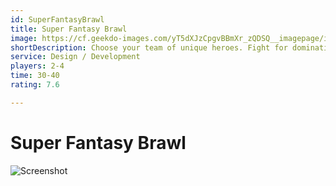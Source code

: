 ```yaml
---
id: SuperFantasyBrawl
title: Super Fantasy Brawl
image: https://cf.geekdo-images.com/yT5dXJzCpgvBBmXr_zQDSQ__imagepage/img/DVxnws3Wcz_yG5pGp880e46HIiw=/fit-in/900x600/filters:no_upscale():strip_icc()/pic4808077.jpg
shortDescription: Choose your team of unique heroes. Fight for domination and glory in the arena.
service: Design / Development
players: 2-4
time: 30-40
rating: 7.6

---
```


# Super Fantasy Brawl  

![Screenshot](https://cf.geekdo-images.com/yT5dXJzCpgvBBmXr_zQDSQ__imagepage/img/DVxnws3Wcz_yG5pGp880e46HIiw=/fit-in/900x600/filters:no_upscale():strip_icc()/pic4808077.jpg)